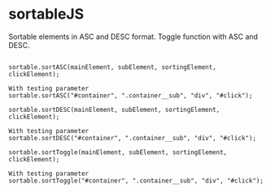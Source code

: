 # sortableJS

Sortable elements in ASC and DESC format. 
Toggle function with ASC and DESC.

```code

sortable.sortASC(mainElement, subElement, sortingElement, clickElement);

With testing parameter
sortable.sortASC("#container", ".container__sub", "div", "#click");

sortable.sortDESC(mainElement, subElement, sortingElement, clickElement);

With testing parameter
sortable.sortDESC("#container", ".container__sub", "div", "#click");

sortable.sortToggle(mainElement, subElement, sortingElement, clickElement);

With testing parameter
sortable.sortToggle("#container", ".container__sub", "div", "#click");

```